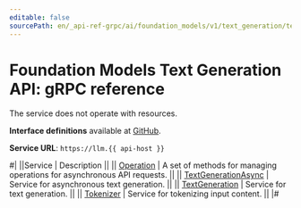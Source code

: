 ```yaml
---
editable: false
sourcePath: en/_api-ref-grpc/ai/foundation_models/v1/text_generation/text-generation/api-ref/grpc/index.md
---
```


# Foundation Models Text Generation API: gRPC reference

The service does not operate with resources.

**Interface definitions** available at [GitHub](https://github.com/yandex-cloud/cloudapi/tree/master/yandex/cloud/ai/foundation_models/v1/text_generation).

**Service URL**: `https://llm.{{ api-host }}`

#|
||Service | Description ||
|| [Operation](Operation/index.md) | A set of methods for managing operations for asynchronous API requests. ||
|| [TextGenerationAsync](TextGenerationAsync/index.md) | Service for asynchronous text generation. ||
|| [TextGeneration](TextGeneration/index.md) | Service for text generation. ||
|| [Tokenizer](Tokenizer/index.md) | Service for tokenizing input content. ||
|#